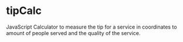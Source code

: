 # tipCalc
JavaScript Calculator to measure the tip for a service in coordinates to amount of people served and the quality of the service. 
